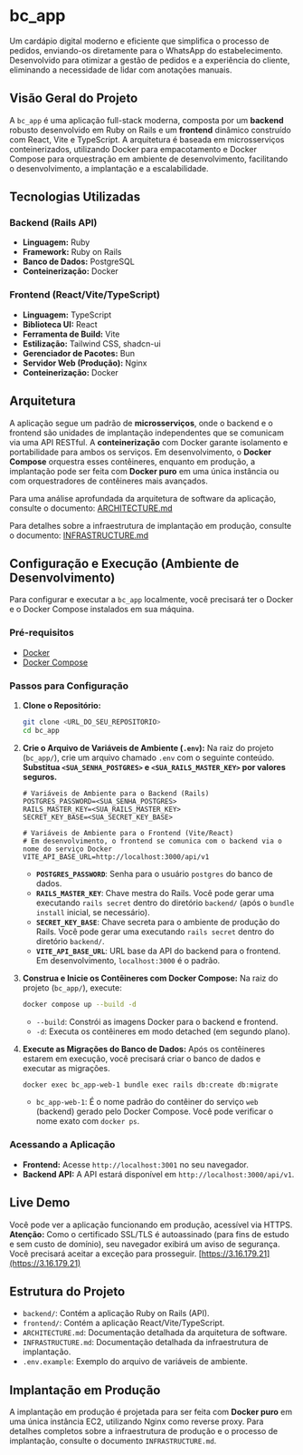 # bc_app

Um cardápio digital moderno e eficiente que simplifica o processo de pedidos, enviando-os diretamente para o WhatsApp do estabelecimento. Desenvolvido para otimizar a gestão de pedidos e a experiência do cliente, eliminando a necessidade de lidar com anotações manuais.

## Visão Geral do Projeto

A `bc_app` é uma aplicação full-stack moderna, composta por um **backend** robusto desenvolvido em Ruby on Rails e um **frontend** dinâmico construído com React, Vite e TypeScript. A arquitetura é baseada em microsserviços conteinerizados, utilizando Docker para empacotamento e Docker Compose para orquestração em ambiente de desenvolvimento, facilitando o desenvolvimento, a implantação e a escalabilidade.

## Tecnologias Utilizadas

### Backend (Rails API)

*   **Linguagem:** Ruby
*   **Framework:** Ruby on Rails
*   **Banco de Dados:** PostgreSQL
*   **Conteinerização:** Docker

### Frontend (React/Vite/TypeScript)

*   **Linguagem:** TypeScript
*   **Biblioteca UI:** React
*   **Ferramenta de Build:** Vite
*   **Estilização:** Tailwind CSS, shadcn-ui
*   **Gerenciador de Pacotes:** Bun
*   **Servidor Web (Produção):** Nginx
*   **Conteinerização:** Docker

## Arquitetura

A aplicação segue um padrão de **microsserviços**, onde o backend e o frontend são unidades de implantação independentes que se comunicam via uma API RESTful. A **conteinerização** com Docker garante isolamento e portabilidade para ambos os serviços. Em desenvolvimento, o **Docker Compose** orquestra esses contêineres, enquanto em produção, a implantação pode ser feita com **Docker puro** em uma única instância ou com orquestradores de contêineres mais avançados.

Para uma análise aprofundada da arquitetura de software da aplicação, consulte o documento:
[ARCHITECTURE.md](ARCHITECTURE.md)

Para detalhes sobre a infraestrutura de implantação em produção, consulte o documento:
[INFRASTRUCTURE.md](INFRASTRUCTURE.md)

## Configuração e Execução (Ambiente de Desenvolvimento)

Para configurar e executar a `bc_app` localmente, você precisará ter o Docker e o Docker Compose instalados em sua máquina.

### Pré-requisitos

*   [Docker](https://docs.docker.com/get-docker/)
*   [Docker Compose](https://docs.docker.com/compose/install/)

### Passos para Configuração

1.  **Clone o Repositório:**

    ```bash
    git clone <URL_DO_SEU_REPOSITORIO>
    cd bc_app
    ```

2.  **Crie o Arquivo de Variáveis de Ambiente (`.env`):**
    Na raiz do projeto (`bc_app/`), crie um arquivo chamado `.env` com o seguinte conteúdo. **Substitua `<SUA_SENHA_POSTGRES>` e `<SUA_RAILS_MASTER_KEY>` por valores seguros.**

    ```env
    # Variáveis de Ambiente para o Backend (Rails)
    POSTGRES_PASSWORD=<SUA_SENHA_POSTGRES>
    RAILS_MASTER_KEY=<SUA_RAILS_MASTER_KEY>
    SECRET_KEY_BASE=<SUA_SECRET_KEY_BASE>

    # Variáveis de Ambiente para o Frontend (Vite/React)
    # Em desenvolvimento, o frontend se comunica com o backend via o nome do serviço Docker
    VITE_API_BASE_URL=http://localhost:3000/api/v1
    ```

    *   **`POSTGRES_PASSWORD`**: Senha para o usuário `postgres` do banco de dados.
    *   **`RAILS_MASTER_KEY`**: Chave mestra do Rails. Você pode gerar uma executando `rails secret` dentro do diretório `backend/` (após o `bundle install` inicial, se necessário).
    *   **`SECRET_KEY_BASE`**: Chave secreta para o ambiente de produção do Rails. Você pode gerar uma executando `rails secret` dentro do diretório `backend/`.
    *   **`VITE_API_BASE_URL`**: URL base da API do backend para o frontend. Em desenvolvimento, `localhost:3000` é o padrão.

3.  **Construa e Inicie os Contêineres com Docker Compose:**
    Na raiz do projeto (`bc_app/`), execute:

    ```bash
    docker compose up --build -d
    ```

    *   `--build`: Constrói as imagens Docker para o backend e frontend.
    *   `-d`: Executa os contêineres em modo detached (em segundo plano).

4.  **Execute as Migrações do Banco de Dados:**
    Após os contêineres estarem em execução, você precisará criar o banco de dados e executar as migrações.

    ```bash
    docker exec bc_app-web-1 bundle exec rails db:create db:migrate
    ```

    *   `bc_app-web-1`: É o nome padrão do contêiner do serviço `web` (backend) gerado pelo Docker Compose. Você pode verificar o nome exato com `docker ps`.

### Acessando a Aplicação

*   **Frontend:** Acesse `http://localhost:3001` no seu navegador.
*   **Backend API:** A API estará disponível em `http://localhost:3000/api/v1`.

## Live Demo

Você pode ver a aplicação funcionando em produção, acessível via HTTPS. **Atenção:** Como o certificado SSL/TLS é autoassinado (para fins de estudo e sem custo de domínio), seu navegador exibirá um aviso de segurança. Você precisará aceitar a exceção para prosseguir.
[https://3.16.179.21](https://3.16.179.21)

## Estrutura do Projeto

*   `backend/`: Contém a aplicação Ruby on Rails (API).
*   `frontend/`: Contém a aplicação React/Vite/TypeScript.
*   `ARCHITECTURE.md`: Documentação detalhada da arquitetura de software.
*   `INFRASTRUCTURE.md`: Documentação detalhada da infraestrutura de implantação.
*   `.env.example`: Exemplo do arquivo de variáveis de ambiente.

## Implantação em Produção

A implantação em produção é projetada para ser feita com **Docker puro** em uma única instância EC2, utilizando Nginx como reverse proxy. Para detalhes completos sobre a infraestrutura de produção e o processo de implantação, consulte o documento `INFRASTRUCTURE.md`.
